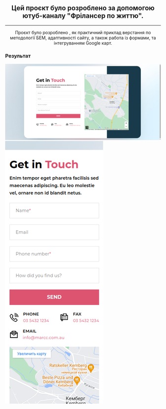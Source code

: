 <h2 align="center">
  Цей проєкт було розроблено за допомогою ютуб-каналу "Фрілансер по життю".
</h2>
<hr>
<p align="center">
  Проєкт було розроблено , як практичний 
  приклад верстання по методології БЕМ, адаптивності сайту, а також работа із
  формами, та інтегруванням Google карт.
</p>

<h3>Результат</h3>
<img src="screenshots/Screenshot_1.png" alt="Скріншот результату">
<img src="screenshots/Screenshot_2.png" alt="Скріншот результату">
